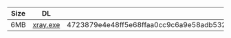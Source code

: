 |    Size   |     DL  | sha512sum |
|  ---  |  ---  |  ---  |
| 6MB | [xray.exe](https://cdn.jsdelivr.net/gh/googleians/Xray-core@main/xray.exe) | 4723879e4e48ff5e68ffaa0cc9c6a9e58adb5322a5999b6acf37d2603619f743761a3e7c54294107d88745b1d6cdb509909536d1b461886d8ed4a7eaddbe97e2 |
